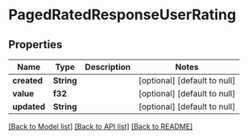 # PagedRatedResponseUserRating

## Properties
Name | Type | Description | Notes
------------ | ------------- | ------------- | -------------
**created** | **String** |  | [optional] [default to null]
**value** | **f32** |  | [optional] [default to null]
**updated** | **String** |  | [optional] [default to null]

[[Back to Model list]](../README.md#documentation-for-models) [[Back to API list]](../README.md#documentation-for-api-endpoints) [[Back to README]](../README.md)



